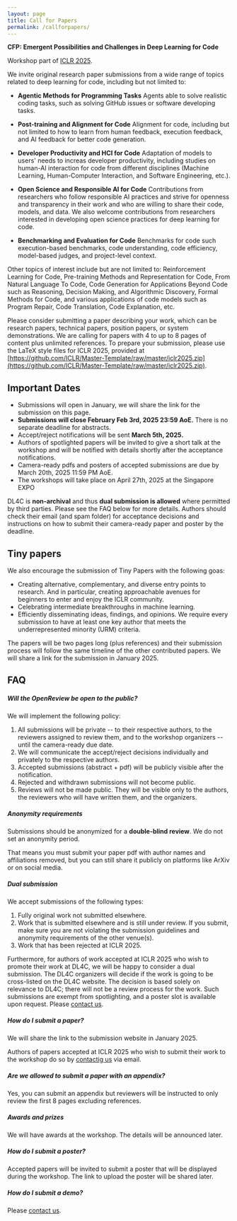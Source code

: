 ```yaml
---
layout: page
title: Call for Papers
permalink: /callforpapers/
---
```


**CFP: Emergent Possibilities and Challenges in Deep Learning for Code**

Workshop part of [ICLR 2025](http://iclr.cc).

We invite original research paper submissions from a wide range of topics related to deep learning for code, including but not limited to:

* **Agentic Methods for Programming Tasks**
Agents able to solve realistic coding tasks, such as solving GitHub issues or software developing tasks. 

* **Post-training and Alignment for Code**
Alignment for code, including but not limited to how to learn from human feedback, execution feedback, and AI feedback for better code generation.

* **Developer Productivity and HCI for Code**
Adaptation of models to users' needs to increas developer productivity, including studies on human-AI interaction for code from different disciplines (Machine Learning, Human-Computer Interaction, and Software Engineering, etc.).

* **Open Science and Responsible AI for Code**
Contributions from researchers who follow responsible AI practices and strive for openness and transparency in their work and who are willing to share their code, models, and data. 
We also welcome contributions from researchers interested in developing open science practices for deep learning for code.

* **Benchmarking and Evaluation for Code**
Benchmarks for code such execution-based benchmarks, code understanding, code efficiency, model-based judges, and project-level context.


Other topics of interest include but are not limited to: Reinforcement Learning for Code, Pre-training Methods and Representation for Code, From Natural Language To Code, Code Generation for Applications Beyond Code such as Reasoning, Decision Making, and Algorithmic Discovery, Formal Methods for Code, and various applications of code models such as Program Repair, Code Translation, Code Explanation, etc. 

Please consider submitting a paper describing your work, which can be research papers, technical papers, position papers, or system demonstrations. We are calling for papers with 4 to up to 8 pages of content plus unlimited references. To prepare your submission, please use the LaTeX style files for ICLR 2025, provided at [https://github.com/ICLR/Master-Template/raw/master/iclr2025.zip](https://github.com/ICLR/Master-Template/raw/master/iclr2025.zip).

## Important Dates

* Submissions will open in January, we will share the link for the submission on this page.
* **Submissions will close February Feb 3rd, 2025 23:59 AoE.** There is no separate deadline for abstracts.
* Accept/reject notifications will be sent **March 5th, 2025.**
* Authors of spotlighted papers will be invited to give a short talk at the workshop and will be notified with details shortly after the acceptance notifications.
* Camera-ready pdfs and posters of accepted submissions are due by March 20th, 2025 11:59 PM AoE.
* The workshops will take place on April 27th, 2025 at the Singapore EXPO

DL4C is **non-archival** and thus **dual submission is allowed** where permitted by third parties. Please see the FAQ below for more details.
Authors should check their email (and spam folder) for acceptance decisions and instructions on how to submit their camera-ready paper and poster by the deadline.


## Tiny papers
We also encourage the submission of Tiny Papers with the following goas:
* Creating alternative, complementary, and diverse entry points to research. And in particular, creating approachable avenues for beginners to enter and enjoy the ICLR community.
* Celebrating intermediate breakthroughs in machine learning.
* Efficiently disseminating ideas, findings, and opinions.
We require every submission to have at least one key author that meets the underrepresented minority (URM) criteria.

The papers will be two pages long (plus references) and their submission process will follow the same timeline of the other contributed papers.
We will share a link for the submission in January 2025.


## FAQ

##### **Will the OpenReview be open to the public?**

We will implement the following policy:

1. All submissions will be private -- to their respective authors, to the reviewers assigned to review them, and to the workshop organizers -- until the camera-ready due date.
2. We will communicate the accept/reject decisions individually and privately to the respective authors. 
3. Accepted submissions (abstract + pdf) will be publicly visible after the notification.
4. Rejected and withdrawn submissions will not become public.
5. Reviews will not be made public. They will be visible only to the authors, the reviewers who will have written them, and the organizers.

##### **Anonymity requirements**

Submissions should be anonymized for a **double-blind review**. We do not set an anonymity period.

That means you must submit your paper pdf with author names and affiliations removed,
but you can still share it publicly on platforms like ArXiv or on social media.

##### **Dual submission**

We accept submissions of the following types:

1. Fully original work not submitted elsewhere.
2. Work that is submitted elsewhere and is still under review. If you submit, make sure you are not violating the submission guidelines and anonymity requirements of the other venue(s).
3. Work that has been rejected at ICLR 2025.

Furthermore, for authors of work accepted at ICLR 2025 who wish to promote their work at DL4C, we will be happy to consider a dual submission. The DL4C organizers will decide if the work is going to be cross-listed on the DL4C website. The decision is based solely on relevance to DL4C; there will not be a review process for the work. Such submissions are exempt from spotlighting, and a poster slot is available upon request. Please [contact us](http://dl4c.github.io/contactus).

##### **How do I submit a paper?**

We will share the link to the submission website in January 2025.

Authors of papers accepted at ICLR 2025 who wish to submit their work to the workshop do so by [contactig us](http://dl4c.github.io/contactus) via email.

##### **Are we allowed to submit a paper with an appendix?** 

Yes, you can submit an appendix but reviewers will be instructed to only review the first 8 pages excluding references.

##### **Awards and prizes**

We will have awards at the workshop. The details will be announced later.

##### **How do I submit a poster?**

Accepted papers will be invited to submit a poster that will be displayed during the workshop. The link to upload the poster will be shared later.

##### **How do I submit a demo?**

Please [contact us](/contactus).
